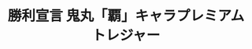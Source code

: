 ---
layout: ../../layouts/goodsLayout.astro
title: 勝利宣言 鬼丸「覇」キャラプレミアムトレジャー
text: 鬼丸「覇」のキャラプレミアム版
thumbnail: "/09_ecsite/images/heddo.jpg"
subpic1: "/09_ecsite/images/heddo.jpg"
subpic2: "/09_ecsite/images/dm-ura.jpg"
subpic3: "/09_ecsite/images/dm-ura.jpg"
kinds: heddo
price: 1000円
state: 売り切れ
id: 4710158-2
colors: 赤色
---